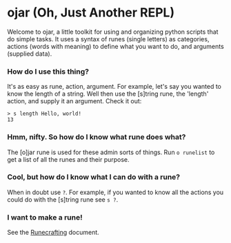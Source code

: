 # ojar (Oh, Just Another REPL)

Welcome to ojar, a little toolkit for using and organizing python scripts that do simple tasks. It uses a syntax of runes (single letters) as categories, actions (words with meaning) to define what you want to do, and arguments (supplied data).

### How do I use this thing?
It's as easy as rune, action, argument. For example, let's say you wanted to know the length of a string. Well then use the [s]tring rune, the 'length' action, and supply it an argument. Check it out:
```
> s length Hello, world!
13
```

### Hmm, nifty. So how do I know what rune does what?
The [o]jar rune is used for these admin sorts of things. Run `o runelist` to get a list of all the runes and their purpose.

### Cool, but how do I know what I can do with a rune?
When in doubt use `?`. For example, if you wanted to know all the actions you could do with the [s]tring rune see `s ?`.

### I want to make a rune!
See the [Runecrafting](doc/RUNECRAFTING.md) document.
